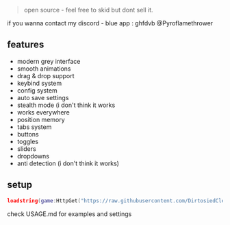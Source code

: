 > open source - feel free to skid but dont sell it.

if you wanna contact my discord - blue app : ghfdvb @Pyroflamethrower

## features
- modern grey interface
- smooth animations
- drag & drop support
- keybind system
- config system
- auto save settings
- stealth mode (i don't think it works
- works everywhere
- position memory
- tabs system
- buttons
- toggles
- sliders
- dropdowns
- anti detection (i don't think it works)

## setup
```lua
loadstring(game:HttpGet("https://raw.githubusercontent.com/DirtosiedCleans/VortexUI/refs/heads/main/source.lua"))()
```

check USAGE.md for examples and settings
